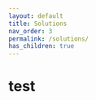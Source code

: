 ```yaml
---
layout: default
title: Solutions
nav_order: 3
permalink: /solutions/
has_children: true
---
```

# test